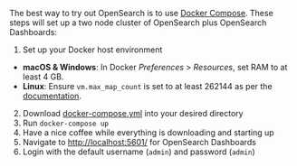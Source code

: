 The best way to try out OpenSearch is to use [Docker Compose](https://docs.docker.com/compose/install/). These steps will set up a two node cluster of OpenSearch plus OpenSearch Dashboards:

1. Set up your Docker host environment 
  - **macOS & Windows**: In Docker _Preferences_ > _Resources_, set RAM to at least 4 GB.
  - **Linux**: Ensure `vm.max_map_count` is set to at least 262144 as per the [documentation](/docs/opensearch/install/important-settings/).
2. Download [docker-compose.yml](/samples/docker-compose.yml) into your desired directory
3. Run `docker-compose up`
4. Have a nice coffee while everything is downloading and starting up
5. Navigate to [http://localhost:5601/](http://localhost:5601) for OpenSearch Dashboards
6. Login with the default username (`admin`) and password (`admin`)
